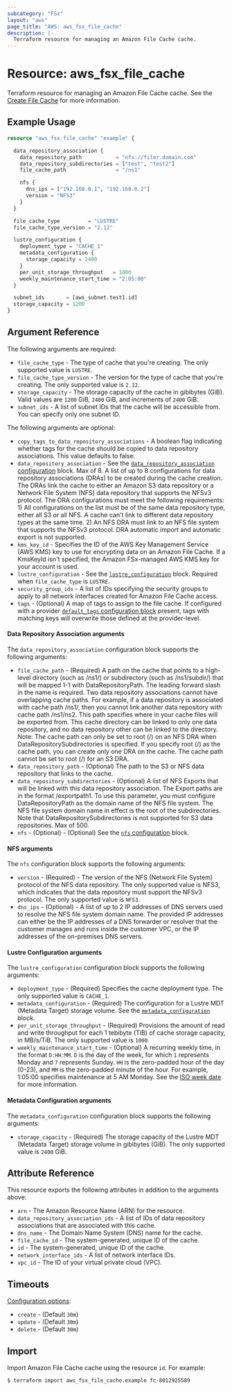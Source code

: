 ```yaml
---
subcategory: "FSx"
layout: "aws"
page_title: "AWS: aws_fsx_file_cache"
description: |-
  Terraform resource for managing an Amazon File Cache cache.
---
```


# Resource: aws_fsx_file_cache

Terraform resource for managing an Amazon File Cache cache.
See the [Create File Cache](https://docs.aws.amazon.com/fsx/latest/APIReference/API_CreateFileCache.html) for more information.

## Example Usage

```terraform
resource "aws_fsx_file_cache" "example" {

  data_repository_association {
    data_repository_path           = "nfs://filer.domain.com"
    data_repository_subdirectories = ["test", "test2"]
    file_cache_path                = "/ns1"

    nfs {
      dns_ips = ["192.168.0.1", "192.168.0.2"]
      version = "NFS3"
    }
  }

  file_cache_type         = "LUSTRE"
  file_cache_type_version = "2.12"

  lustre_configuration {
    deployment_type = "CACHE_1"
    metadata_configuration {
      storage_capacity = 2400
    }
    per_unit_storage_throughput   = 1000
    weekly_maintenance_start_time = "2:05:00"
  }

  subnet_ids       = [aws_subnet.test1.id]
  storage_capacity = 1200
}
```

## Argument Reference

The following arguments are required:

* `file_cache_type` - The type of cache that you're creating. The only supported value is `LUSTRE`.
* `file_cache_type_version` - The version for the type of cache that you're creating. The only supported value is `2.12`.
* `storage_capacity` - The storage capacity of the cache in gibibytes (GiB). Valid values are `1200` GiB, `2400` GiB, and increments of `2400` GiB.
* `subnet_ids` - A list of subnet IDs that the cache will be accessible from. You can specify only one subnet ID.

The following arguments are optional:

* `copy_tags_to_data_repository_associations` - A boolean flag indicating whether tags for the cache should be copied to data repository associations. This value defaults to false.
* `data_repository_association` - See the [`data_repository_association` configuration](#data-repository-association-arguments) block. Max of 8.
A list of up to 8 configurations for data repository associations (DRAs) to be created during the cache creation. The DRAs link the cache to either an Amazon S3 data repository or a Network File System (NFS) data repository that supports the NFSv3 protocol. The DRA configurations must meet the following requirements: 1) All configurations on the list must be of the same data repository type, either all S3 or all NFS. A cache can't link to different data repository types at the same time. 2) An NFS DRA must link to an NFS file system that supports the NFSv3 protocol. DRA automatic import and automatic export is not supported.
* `kms_key_id` - Specifies the ID of the AWS Key Management Service (AWS KMS) key to use for encrypting data on an Amazon File Cache. If a KmsKeyId isn't specified, the Amazon FSx-managed AWS KMS key for your account is used.
* `lustre_configuration` - See the [`lustre_configuration`](#lustre-configuration-arguments) block. Required when `file_cache_type` is `LUSTRE`.
* `security_group_ids` - A list of IDs specifying the security groups to apply to all network interfaces created for Amazon File Cache access.
* `tags` - (Optional) A map of tags to assign to the file cache. If configured with a provider [`default_tags` configuration block](https://registry.terraform.io/providers/hashicorp/aws/latest/docs#default_tags-configuration-block) present, tags with matching keys will overwrite those defined at the provider-level.

#### Data Repository Association arguments

The `data_repository_association` configuration block supports the following arguments:

* `file_cache_path` - (Required) A path on the cache that points to a high-level directory (such as /ns1/) or subdirectory (such as /ns1/subdir/) that will be mapped 1-1 with DataRepositoryPath. The leading forward slash in the name is required. Two data repository associations cannot have overlapping cache paths. For example, if a data repository is associated with cache path /ns1/, then you cannot link another data repository with cache path /ns1/ns2. This path specifies where in your cache files will be exported from. This cache directory can be linked to only one data repository, and no data repository other can be linked to the directory. Note: The cache path can only be set to root (/) on an NFS DRA when DataRepositorySubdirectories is specified. If you specify root (/) as the cache path, you can create only one DRA on the cache. The cache path cannot be set to root (/) for an S3 DRA.
* `data_repository_path` - (Optional) The path to the S3 or NFS data repository that links to the cache.
* `data_repository_subdirectories` - (Optional) A list of NFS Exports that will be linked with this data repository association. The Export paths are in the format /exportpath1. To use this parameter, you must configure DataRepositoryPath as the domain name of the NFS file system. The NFS file system domain name in effect is the root of the subdirectories. Note that DataRepositorySubdirectories is not supported for S3 data repositories. Max of 500.
* `nfs` - (Optional) - (Optional) See the [`nfs` configuration](#nfs-arguments) block.

#### NFS arguments

The `nfs` configuration block supports the following arguments:

* `version` - (Required) - The version of the NFS (Network File System) protocol of the NFS data repository. The only supported value is NFS3, which indicates that the data repository must support the NFSv3 protocol. The only supported value is `NFS3`.
* `dns_ips` - (Optional) - A list of up to 2 IP addresses of DNS servers used to resolve the NFS file system domain name. The provided IP addresses can either be the IP addresses of a DNS forwarder or resolver that the customer manages and runs inside the customer VPC, or the IP addresses of the on-premises DNS servers.

#### Lustre Configuration arguments

The `lustre_configuration` configuration block supports the following arguments:

* `deployment_type` - (Required) Specifies the cache deployment type. The only supported value is `CACHE_1`.
* `metadata_configuration` - (Required) The configuration for a Lustre MDT (Metadata Target) storage volume. See the [`metadata_configuration`](#metadata-configuration-arguments) block.
* `per_unit_storage_throughput` - (Required) Provisions the amount of read and write throughput for each 1 tebibyte (TiB) of cache storage capacity, in MB/s/TiB. The only supported value is `1000`.
* `weekly_maintenance_start_time` - (Optional) A recurring weekly time, in the format `D:HH:MM`. `D` is the day of the week, for which `1` represents Monday and `7` represents Sunday. `HH` is the zero-padded hour of the day (0-23), and `MM` is the zero-padded minute of the hour. For example, 1:05:00 specifies maintenance at 5 AM Monday. See the [ISO week date](https://en.wikipedia.org/wiki/ISO_week_date) for more information.

#### Metadata Configuration arguments

The `metadata_configuration` configuration block supports the following arguments:

* `storage_capacity` - (Required) The storage capacity of the Lustre MDT (Metadata Target) storage volume in gibibytes (GiB). The only supported value is `2400` GiB.

## Attribute Reference

This resource exports the following attributes in addition to the arguments above:

* `arn` - The Amazon Resource Name (ARN) for the resource.
* `data_repository_association_ids` - A list of IDs of data repository associations that are associated with this cache.
* `dns_name` - The Domain Name System (DNS) name for the cache.
* `file_cache_id` - The system-generated, unique ID of the cache.
* `id` - The system-generated, unique ID of the cache.
* `network_interface_ids` - A list of network interface IDs.
* `vpc_id` - The ID of your virtual private cloud (VPC).

## Timeouts

[Configuration options](https://developer.hashicorp.com/terraform/language/resources/syntax#operation-timeouts):

* `create` - (Default `30m`)
* `update` - (Default `30m`)
* `delete` - (Default `30m`)

## Import

Import Amazon File Cache cache using the resource `id`. For example:

```
$ terraform import aws_fsx_file_cache.example fc-8012925589
```
